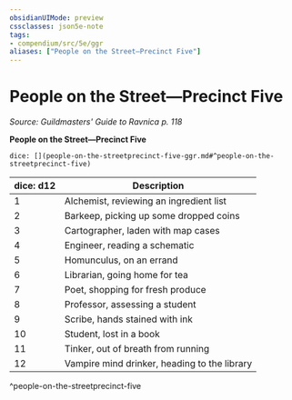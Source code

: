 ```yaml
---
obsidianUIMode: preview
cssclasses: json5e-note
tags:
- compendium/src/5e/ggr
aliases: ["People on the Street—Precinct Five"]
---
```

# People on the Street—Precinct Five
*Source: Guildmasters' Guide to Ravnica p. 118* 

**People on the Street—Precinct Five**

`dice: [](people-on-the-streetprecinct-five-ggr.md#^people-on-the-streetprecinct-five)`

| dice: d12 | Description |
|-----------|-------------|
| 1 | Alchemist, reviewing an ingredient list |
| 2 | Barkeep, picking up some dropped coins |
| 3 | Cartographer, laden with map cases |
| 4 | Engineer, reading a schematic |
| 5 | Homunculus, on an errand |
| 6 | Librarian, going home for tea |
| 7 | Poet, shopping for fresh produce |
| 8 | Professor, assessing a student |
| 9 | Scribe, hands stained with ink |
| 10 | Student, lost in a book |
| 11 | Tinker, out of breath from running |
| 12 | Vampire mind drinker, heading to the library |
^people-on-the-streetprecinct-five